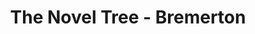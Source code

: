 ---
title: "The Novel Tree - Bremerton"
url: /bremerton/the-novel-tree-bremerton/
shop: cannabis
---